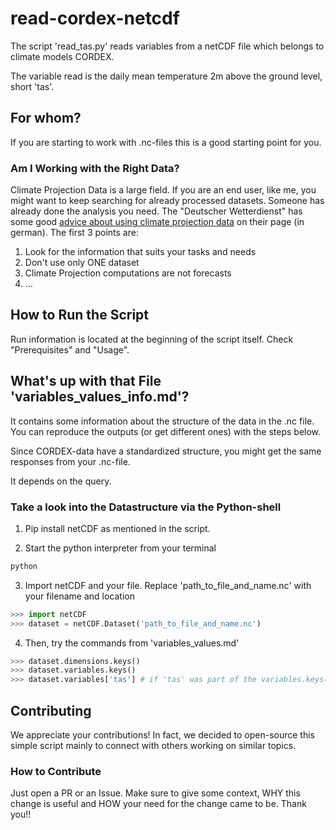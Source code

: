 # read-cordex-netcdf
The script 'read_tas.py' reads variables from a netCDF file which belongs to climate models CORDEX.

The variable read is the daily mean temperature 2m above the ground level, short 'tas'.

## For whom?
If you are starting to work with .nc-files this is a good starting point for you.

### Am I Working with the Right Data?
Climate Projection Data is a large field. If you are an end user, like me, you might want to keep searching for already processed datasets. Someone has already done the analysis you need.
The "Deutscher Wetterdienst" has some good [advice about using climate projection data](https://www.dwd.de/DE/klimaumwelt/klimaforschung/klimaprojektionen/fuer_deutschland/fuer_dtld_nutzungshinweis_node.html;jsessionid=D1A87E60A29B9CBDEB44F0D498D0A079.live31084) on their page (in german). The first 3 points are:
1. Look for the information that suits your tasks and needs
2. Don't use only ONE dataset
3. Climate Projection computations are not forecasts
4. ...

## How to Run the Script
Run information is located at the beginning of the script itself. Check "Prerequisites" and "Usage". 

## What's up with that File 'variables_values_info.md'?
It contains some information about the structure of the data in the .nc file.
You can reproduce the outputs (or get different ones) with the steps below.

Since CORDEX-data have a standardized structure, you might get the same responses from your .nc-file.

It depends on the query.

### Take a look into the Datastructure via the Python-shell
1. Pip install netCDF as mentioned in the script.

2. Start the python interpreter from your terminal
```sh
python
```

3. Import netCDF and your file. Replace 'path_to_file_and_name.nc' with your filename and location
```python
>>> import netCDF
>>> dataset = netCDF.Dataset('path_to_file_and_name.nc')
```

4. Then, try the commands from 'variables_values.md'
```python
>>> dataset.dimensions.keys()
>>> dataset.variables.keys()
>>> dataset.variables['tas'] # if 'tas' was part of the variables.keys() above
```

## Contributing
We appreciate your contributions! In fact, we decided to open-source this simple script mainly to connect with others working on similar topics.

### How to Contribute
Just open a PR or an Issue.
Make sure to give some context, WHY this change is useful and HOW your need for the change came to be.
Thank you!!
